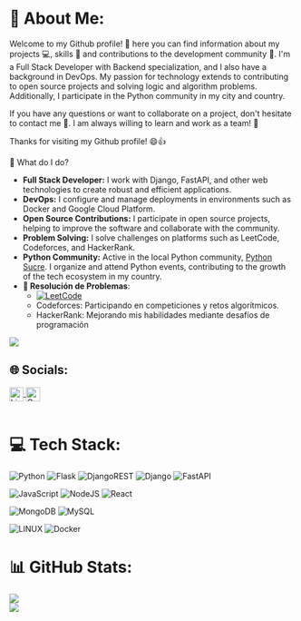 # 💫 About Me:

Welcome to my Github profile! 🎉 here you can find information about my projects 💻, skills 🚀 and contributions to the development community 👥. 
I'm a Full Stack Developer with Backend specialization, and I also have a background in DevOps. My passion for technology extends to contributing to open source projects and solving logic and algorithm problems. Additionally, I participate in the Python community in my city and country.

If you have any questions or want to collaborate on a project, don't hesitate to contact me 📩. I am always willing to learn and work as a team! 🤝

Thanks for visiting my Github profile! 😄👍

🚀 What do I do?
- **Full Stack Developer:** I work with Django, FastAPI, and other web technologies to create robust and efficient applications.
- **DevOps:** I configure and manage deployments in environments such as Docker and Google Cloud Platform.
- **Open Source Contributions:** I participate in open source projects, helping to improve the software and collaborate with the community.
- **Problem Solving:** I solve challenges on platforms such as LeetCode, Codeforces, and HackerRank.
- **Python Community:** Active in the local Python community, [Python Sucre](https://www.facebook.com/profile.php?id=61554659681743). I organize and attend Python events, contributing to the growth of the tech ecosystem in my country.
- **🧠 Resolución de Problemas**:
  - [![LeetCode](https://img.shields.io/badge/LeetCode-000000?style=for-the-badge&logo=LeetCode&logoColor=#d16c06)](https://leetcode.com/u/MartinAAcebeyL/)
  - Codeforces: Participando en competiciones y retos algorítmicos.
  - HackerRank: Mejorando mis habilidades mediante desafíos de programación

[![](https://visitcount.itsvg.in/api?id=MartinAAcebeyL&icon=2&color=0)](https://visitcount.itsvg.in)


## 🌐 Socials:
<a href="https://www.linkedin.com/in/martin-acebey-l/" target="_blank">
  <img align="center" 
       alt="Linkedin" 
       width="25px" 
       src="https://user-images.githubusercontent.com/55005374/103146171-312a4c00-470b-11eb-8839-992580bb8206.png" />
</a>
<a href="mailto:martinaacbyl2000@gmail.com" target="_blank" >
  <img align="center" 
       alt="Gmail" 
       width="25px" 
       src="https://cdn-icons-png.flaticon.com/512/5968/5968534.png" />
</a> <br><br>

# 💻 Tech Stack:
![Python](https://img.shields.io/badge/python-3670A0?style=for-the-badge&logo=python&logoColor=ffdd54) ![Flask](https://img.shields.io/badge/flask-%23000.svg?style=for-the-badge&logo=flask&logoColor=white) ![DjangoREST](https://img.shields.io/badge/DJANGO-REST-ff1709?style=for-the-badge&logo=django&logoColor=white&color=ff1709&labelColor=gray) ![Django](https://img.shields.io/badge/django-%23092E20.svg?style=for-the-badge&logo=django&logoColor=white) ![FastAPI](https://img.shields.io/badge/FastAPI-005571?style=for-the-badge&logo=fastapi)

![JavaScript](https://img.shields.io/badge/javascript-%23323330.svg?style=for-the-badge&logo=javascript&logoColor=%23F7DF1E) ![NodeJS](https://img.shields.io/badge/node.js-6DA55F?style=for-the-badge&logo=node.js&logoColor=white) ![React](https://img.shields.io/badge/react-%2320232a.svg?style=for-the-badge&logo=react&logoColor=%2361DAFB)

![MongoDB](https://img.shields.io/badge/MongoDB-%234ea94b.svg?style=for-the-badge&logo=mongodb&logoColor=white) ![MySQL](https://img.shields.io/badge/mysql-%2300f.svg?style=for-the-badge&logo=mysql&logoColor=white) 

![LINUX](https://img.shields.io/badge/Linux-FCC624?style=for-the-badge&logo=linux&logoColor=black) ![Docker](https://img.shields.io/badge/docker-%230db7ed.svg?style=for-the-badge&logo=docker&logoColor=white)



# 📊 GitHub Stats:
![](https://github-readme-stats.vercel.app/api?username=MartinAAcebeyL&theme=react&hide_border=true&include_all_commits=true&count_private=true)<br/>
![](https://github-readme-streak-stats.herokuapp.com/?user=MartinAAcebeyL&theme=react&hide_border=true)<br/>
<!-- ![](https://github-readme-stats.vercel.app/api/top-langs/?username=MartinAAcebeyL&theme=react&hide_border=true&include_all_commits=true&count_private=true&layout=compact) -->
